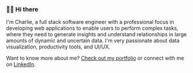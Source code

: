### 🙋🏻 Hi there

I'm Charlie, a full stack software engineer with a professional focus in developing web applications to enable users to perform complex tasks, where they need to generate insights and understand relationships in large amounts of dynamic and uncertain data. I'm very passionate about data visualization, productivity tools, and UI/UX.


Want to know more about me? [Check out my portfolio](https://charlie.codes/) or connect with me on [LinkedIn](https://www.linkedin.com/in/charliemj/).


<!--

Useful resources in making this:
- [Making badges](https://shields.io/)
- [Available badge icons + brand color hexcodes](https://simpleicons.org/)
- [Emojis](https://emojipedia.org/objects/)

**charliejmoore/charliejmoore** is a ✨ _special_ ✨ repository because its `README.md` (this file) appears on your GitHub profile.

Here are some ideas to get you started:

- 🔭 I’m currently working on ...
- 🌱 I’m currently learning ...
- 👯 I’m looking to collaborate on ...
- 🤔 I’m looking for help with ...
- 💬 Ask me about ...
- 📫 How to reach me: ...
- 😄 Pronouns: ...
- ⚡ Fun fact: ...
-->

